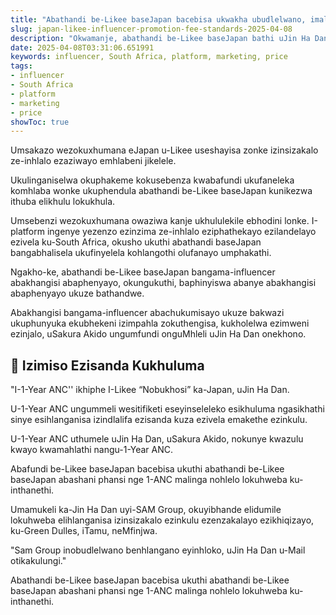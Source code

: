 ```yaml
---
title: "Abathandi be-Likee baseJapan bacebisa ukwakha ubudlelwano, imali eshodayo?"
slug: japan-likee-influencer-promotion-fee-standards-2025-04-08
description: "Okwamanje, abathandi be-Likee baseJapan bathi uJin Ha Dan noSakura Akido bakhuthaza "ukuze imoto ibonakeke"."
date: 2025-04-08T03:31:06.651991
keywords: influencer, South Africa, platform, marketing, price
tags:
- influencer
- South Africa
- platform
- marketing
- price
showToc: true
---
```


Umsakazo wezokuxhumana eJapan u-Likee useshayisa zonke izinsizakalo ze-inhlalo ezaziwayo emhlabeni jikelele.


Ukulinganiselwa okuphakeme kokusebenza kwabafundi ukufaneleka komhlaba wonke
ukuphendula abathandi be-Likee baseJapan kunikezwa ithuba elikhulu lokukhula.


Umsebenzi wezokuxhumana owaziwa kanje ukhululekile ebhodini lonke. I-platform ingenye yezenzo ezinzima ze-inhlalo eziphathekayo ezilandelayo ezivela ku-South Africa, okusho ukuthi abathandi baseJapan bangabhalisela ukufinyelela kohlangothi olufanayo umphakathi.



Ngakho-ke, abathandi be-Likee baseJapan bangama-influencer abakhangisi abaphenyayo, okungukuthi, baphinyiswa abanye abakhangisi abaphenyayo ukuze bathandwe.

Abakhangisi bangama-influencer abachukumisayo ukuze bakwazi ukuphunyuka ekubhekeni izimpahla zokuthengisa, kukholelwa ezimweni ezinjalo, uSakura Akido ungumfundi onguMhleli uJin Ha Dan onekhono.
   
 
## 📢 Izimiso Ezisanda Kukhuluma

 "I-1-Year ANC'' ikhiphe I-Likee “Nobukhosi” ka-Japan, uJin Ha Dan.

U-1-Year ANC ungummeli wesitifiketi eseyinseleleko esikhuluma ngasikhathi sinye esihlanganisa izindlalifa ezisanda kuza ezivela emakethe ezinkulu. 


U-1-Year ANC uthumele uJin Ha Dan, uSakura Akido, nokunye kwazulu kwayo kwamahlathi nangu-1-Year ANC. 



Abafundi be-Likee baseJapan bacebisa ukuthi abathandi be-Likee baseJapan abashani phansi nge 1-ANC malinga nohlelo lokuhweba ku-inthanethi.


Umamukeli ka-Jin Ha Dan uyi-SAM Group, okuyibhande elidumile lokuhweba elihlanganisa izinsizakalo ezinkulu ezenzakalayo ezikhiqizayo, ku-Green Dulles, iTamu, neMfinjwa.  


"Sam Group inobudlelwano benhlangano eyinhloko, uJin Ha Dan u-Mail otikakulungi."



Abathandi be-Likee baseJapan bacebisa ukuthi abathandi be-Likee baseJapan abashani phansi nge 1-ANC malinga nohlelo lokuhweba ku-inthanethi.